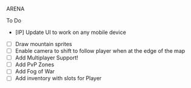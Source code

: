ARENA

To Do
- [IP] Update UI to work on any mobile device
- [ ] Draw mountain sprites
- [ ] Enable camera to shift to follow player when at the edge of the map
- [ ] Add Multiplayer Support!
- [ ] Add PvP Zones
- [ ] Add Fog of War
- [ ] Add inventory with slots for Player